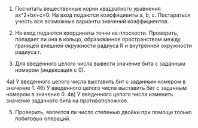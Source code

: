 1) Посчитать вещественные корни квадратного уравнения ax^2+bx+c=0. На вход подаются коэффициенты a, b, c. Постараться учесть все возможные варианты значений коэффициентов.

2) На вход подаются координаты точки на плоскости. Проверить, попадает ли она в кольцо, образованное пространством между границей внешней окружности радиуса R и внутренней окружности радиуса r.

3) Для введенного целого числа вывести значение бита с заданным номером (индексация с 0).

4а) У введенного целого числа выставить бит с заданным номером в значение 1.
4б) У введенного целого числа выставить бит с заданным номером в значение 0.
4в) У введенного целого числа изменить значение заданного бита на противоположное.

5) Проверить, является ли число степенью двойки при помощи только побитовых операций.
